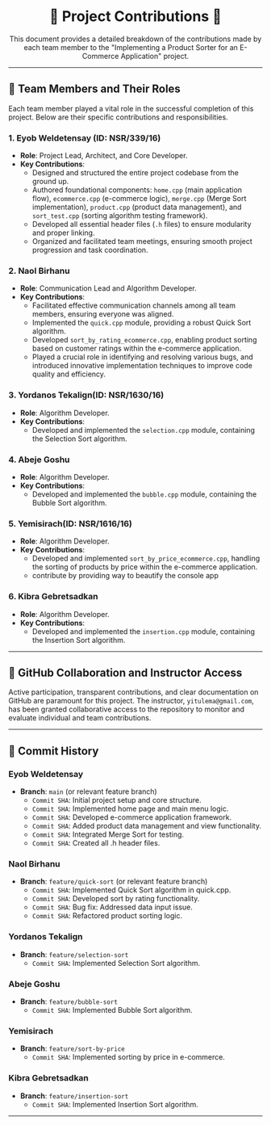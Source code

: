 <h1 align="center">🤝 Project Contributions 🤝</h1>

<p align="center">
  This document provides a detailed breakdown of the contributions made by each team member to the "Implementing a Product Sorter for an E-Commerce Application" project.
</p>

---

## 👥 Team Members and Their Roles

Each team member played a vital role in the successful completion of this project. Below are their specific contributions and responsibilities.

### 1. Eyob Weldetensay (ID: NSR/339/16)
*   **Role**: Project Lead, Architect, and Core Developer.
*   **Key Contributions**:
    *   Designed and structured the entire project codebase from the ground up.
    *   Authored foundational components: `home.cpp` (main application flow), `ecommerce.cpp` (e-commerce logic), `merge.cpp` (Merge Sort implementation), `product.cpp` (product data management), and `sort_test.cpp` (sorting algorithm testing framework).
    *   Developed all essential header files (`.h` files) to ensure modularity and proper linking.
    *   Organized and facilitated team meetings, ensuring smooth project progression and task coordination.

### 2. Naol Birhanu
*   **Role**: Communication Lead and Algorithm Developer.
*   **Key Contributions**:
    *   Facilitated effective communication channels among all team members, ensuring everyone was aligned.
    *   Implemented the `quick.cpp` module, providing a robust Quick Sort algorithm.
    *   Developed `sort_by_rating_ecommerce.cpp`, enabling product sorting based on customer ratings within the e-commerce application.
    *   Played a crucial role in identifying and resolving various bugs, and introduced innovative implementation techniques to improve code quality and efficiency.

### 3. Yordanos Tekalign(ID: NSR/1630/16)
*   **Role**: Algorithm Developer.
*   **Key Contributions**:
    *   Developed and implemented the `selection.cpp` module, containing the Selection Sort algorithm.

### 4. Abeje Goshu
*   **Role**: Algorithm Developer.
*   **Key Contributions**:
    *   Developed and implemented the `bubble.cpp` module, containing the Bubble Sort algorithm.

### 5. Yemisirach(ID: NSR/1616/16)
*   **Role**: Algorithm Developer. 
*   **Key Contributions**:
    *   Developed and implemented `sort_by_price_ecommerce.cpp`, handling the sorting of products by price within the e-commerce application.
    *  contribute by providing way to beautify the console app 

### 6. Kibra Gebretsadkan
*   **Role**: Algorithm Developer.
*   **Key Contributions**:
    *   Developed and implemented the `insertion.cpp` module, containing the Insertion Sort algorithm.

---

## 🔗 GitHub Collaboration and Instructor Access
Active participation, transparent contributions, and clear documentation on GitHub are paramount for this project. The instructor, `yitulema@gmail.com`, has been granted collaborative access to the repository to monitor and evaluate individual and team contributions.

---

## 📜 Commit History 



### Eyob Weldetensay
*   **Branch**: `main` (or relevant feature branch)
    *   `Commit SHA`: Initial project setup and core structure.
    *   `Commit SHA`: Implemented home page and main menu logic.
    *   `Commit SHA`: Developed e-commerce application framework.
    *   `Commit SHA`: Added product data management and view functionality.
    *   `Commit SHA`: Integrated Merge Sort for testing.
    *   `Commit SHA`: Created all .h header files.

### Naol Birhanu
*   **Branch**: `feature/quick-sort` (or relevant feature branch)
    *   `Commit SHA`: Implemented Quick Sort algorithm in quick.cpp.
    *   `Commit SHA`: Developed sort by rating functionality.
    *   `Commit SHA`: Bug fix: Addressed data input issue.
    *   `Commit SHA`: Refactored product sorting logic.

### Yordanos Tekalign
*   **Branch**: `feature/selection-sort`
    *   `Commit SHA`: Implemented Selection Sort algorithm.

### Abeje Goshu
*   **Branch**: `feature/bubble-sort`
    *   `Commit SHA`: Implemented Bubble Sort algorithm.

### Yemisirach
*   **Branch**: `feature/sort-by-price`
    *   `Commit SHA`: Implemented sorting by price in e-commerce.

### Kibra Gebretsadkan
*   **Branch**: `feature/insertion-sort`
    *   `Commit SHA`: Implemented Insertion Sort algorithm.

---

